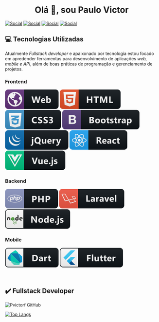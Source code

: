 <center><h1>Olá 👋, sou Paulo Victor</h1></center>


[![Social](https://img.shields.io/badge/Facebook-1877F2?style=for-the-badge&logo=facebook&logoColor=white)](https://www.facebook.com/profile.php?id=100065350841697)
[![Social](https://img.shields.io/badge/Microsoft_Outlook-0078D4?style=for-the-badge&logo=microsoft-outlook&logoColor=white)](mailto:pvictorferreira@hotmail.com)
[![Social](https://img.shields.io/badge/LinkedIn-0077B5?style=for-the-badge&logo=linkedin&logoColor=white)](https://wa.me/5521965901813)
[![Social](https://img.shields.io/badge/WhatsApp-25D366?style=for-the-badge&logo=whatsapp&logoColor=white)](https://wa.me/5521965901813)


<h2>💻 Tecnologias Utilizadas </h2>

<p> Atualmente <i>Fullstack developer </i> e apaixonado por tecnologia  estou focado em apredender ferramentas para desenvolvimento de aplicações <i>web, mobile e API</i>, além de boas práticas de programação e gerenciamento de projetos. </p>

<h3> Frontend </h3>

![Tec](./assets/icons/web.svg)
![Tec](./assets/icons/html.svg)
![Tec](./assets/icons/css.svg)
![Tec](./assets/icons/bootstrap.svg)
![Tec](./assets/icons/jquery.svg)
![Tec](./assets/icons/react.svg)
![Tec](./assets/icons/vue.svg)

<h3> Backend </h3>

![Tec](./assets/icons/php.svg)
![Tec](./assets/icons/laravel.svg)
![Tec](./assets/icons/nodejs.svg)


<h3> Mobile </h3>

![Tec](./assets/icons/dart.svg)
![Tec](./assets/icons/flutter.svg)

<br/>

<h2>✔️ Fullstack Developer </h2> 

![Pvictorf GitHub](https://github-readme-stats.vercel.app/api?username=pvictorf&show_icons=true&theme=dark&card_width=446)

[![Top Langs](https://github-readme-stats.vercel.app/api/top-langs/?username=pvictorf&layout=compact&theme=dark&card_width=446)](https://github.com/anuraghazra/github-readme-stats)

<br/>

